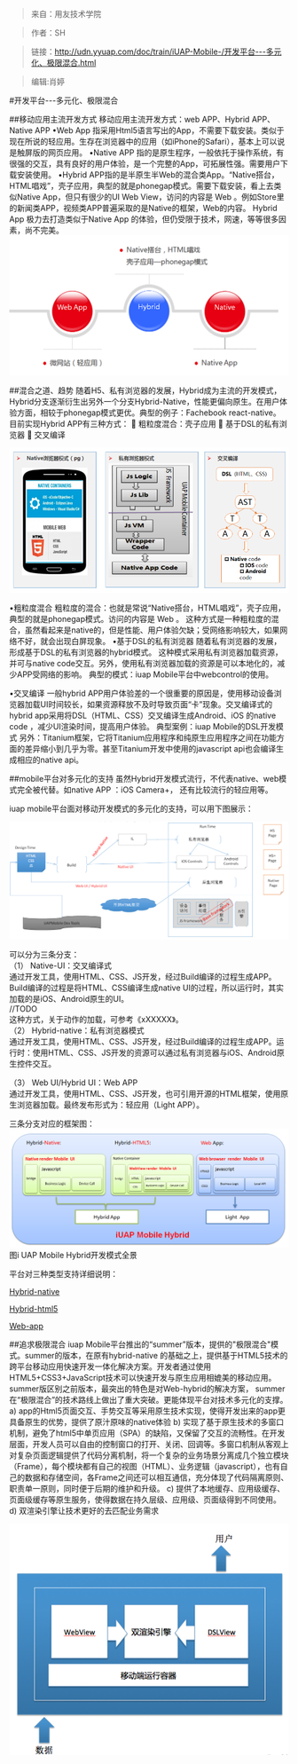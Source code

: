 >来自：用友技术学院

>作者：SH

>链接：http://udn.yyuap.com/doc/train/iUAP-Mobile-/开发平台---多元化、极限混合.html

>编辑:肖婷

#开发平台---多元化、极限混合

##移动应用主流开发方式
移动应用主流开发方式：web APP、Hybrid APP、Native APP
•Web App 指采用Html5语言写出的App，不需要下载安装。类似于现在所说的轻应用。生存在浏览器中的应用（如iPhone的Safari），基本上可以说是触屏版的网页应用。
•Native APP 指的是原生程序，一般依托于操作系统，有很强的交互，具有良好的用户体验，是一个完整的App，可拓展性强。需要用户下载安装使用。
•Hybrid APP指的是半原生半Web的混合类App。“Native搭台，HTML唱戏”，壳子应用，典型的就是phonegap模式。需要下载安装，看上去类似Native App，但只有很少的UI Web View，访问的内容是 Web 。例如Store里的新闻类APP，视频类APP普遍采取的是Native的框架，Web的内容。
Hybrid App 极力去打造类似于Native App 的体验，但仍受限于技术，网速，等等很多因素，尚不完美。
![](/assets/108.png)

##混合之道、趋势
随着H5、私有浏览器的发展，Hybrid成为主流的开发模式，Hybrid分支逐渐衍生出另外一个分支Hybrid-Native，性能更偏向原生。在用户体验方面，相较于phonegap模式更优。典型的例子：Fachebook react-native。
目前实现Hybrid APP有三种方式：
	粗粒度混合：壳子应用 
	基于DSL的私有浏览器 
	交叉编译 

![](/assets/109.png)

•粗粒度混合
粗粒度的混合：也就是常说“Native搭台，HTML唱戏”，壳子应用，典型的就是phonegap模式。访问的内容是 Web 。
这种方式是一种粗粒度的混合，虽然看起来是native的，但是性能、用户体验欠缺；受网络影响较大，如果网络不好，就会出现白屏现象。
•基于DSL的私有浏览器
随着私有浏览器的发展，形成基于DSL的私有浏览器的hybrid模式。
这种模式采用私有浏览器加载资源，并可与native code交互。另外，使用私有浏览器加载的资源是可以本地化的，减少APP受网络的影响。
典型的模式：iuap Mobile平台中webcontrol的使用。

•交叉编译
一般hybrid APP用户体验差的一个很重要的原因是，使用移动设备浏览器加载UI时间较长，如果资源释放不及时导致页面“卡”现象。交叉编译式的hybrid app采用将DSL（HTML、CSS）交叉编译生成Android、iOS 的native code ，减少UI渲染时间，提高用户体验。
典型案例：iuap Mobile的DSL开发模式
另外：Titanium框架，它将Titanium应用程序和纯原生应用程序之间在功能方面的差异缩小到几乎为零。甚至Titanium开发中使用的javascript api也会编译生成相应的native api。

##mobile平台对多元化的支持
虽然Hybrid开发模式流行，不代表native、web模式完全被代替。如native APP ：iOS Camera+， 还有比较流行的轻应用等。

iuap mobile平台面对移动开发模式的多元化的支持，可以用下图展示：

![](/assets/110.png)

可以分为三条分支：  
（1）    Native-UI：交叉编译式  
通过开发工具，使用HTML、CSS、JS开发，经过Build编译的过程生成APP。Build编译的过程是将HTML、CSS编译生成native UI的过程，所以运行时，其实加载的是iOS、Android原生的UI。  
//TODO  
这种方式，关于动作的加载，可参考《xXXXXX》。  
（2）    Hybrid-native：私有浏览器模式  
通过开发工具，使用HTML、CSS、JS开发，经过Build编译的过程生成APP。运行时：使用HTML、CSS、JS开发的资源可以通过私有浏览器与iOS、Android原生控件交互。

（3）    Web UI/Hybrid UI：Web APP  
通过开发工具，使用HTML、CSS、JS开发，也可引用开源的HTML框架，使用原生浏览器加载。最终发布形式为：轻应用（Light APP）。

三条分支对应的框架图：  
![](/assets/111.png)  
                                                                                     图i UAP Mobile Hybrid开发模式全景

平台对三种类型支持详细说明：

[Hybrid-native](/（1）----hybrid-native：原生混合.md)

[Hybrid-html5](/（2）----hybrid-html5.md)

[Web-app](/（3）----web-app.md)


##追求极限混合
iuap Mobile平台推出的“summer”版本，提供的"极限混合"模式。summer的版本，在原有hybrid-native 的基础之上，提供基于HTML5技术的跨平台移动应用快速开发一体化解决方案。开发者通过使用HTML5+CSS3+JavaScript技术可以快速开发与原生应用相媲美的移动应用。
summer版区别之前版本，最突出的特色是对Web-hybrid的解决方案， summer 在“极限混合”的技术路线上做出了重大突破。更能体现平台对技术多元化的支撑。
a)	app的Html5页面交互、手势交互等采用原生技术实现，使得开发出来的app更具备原生的优势，提供了原汁原味的native体验
b)	实现了基于原生技术的多窗口机制，避免了html5中单页应用（SPA）的缺陷，又保留了交互的流畅性。在开发层面，开发人员可以自由的控制窗口的打开、关闭、回调等。多窗口机制从客观上对复杂页面逻辑提供了代码分离机制，将一个复杂的业务场景分离成几个独立模块（Frame），每个模块都有自己的视图（HTML）、业务逻辑（javascript），也有自己的数据和存储空间，各Frame之间还可以相互通信，充分体现了代码隔离原则、职责单一原则，同时便于后期的维护和升级。
c)	提供了本地缓存、应用级缓存、页面级缓存等原生服务，使得数据在持久层级、应用级、页面级得到不同使用。
d)	双渲染引擎让技术更好的去匹配业务需求

![](/assets/112.png)